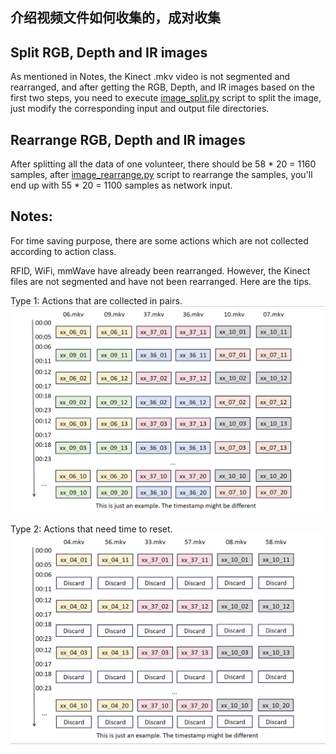 ## 介绍视频文件如何收集的，成对收集

### 

## Split RGB, Depth and IR images

As mentioned in Notes, the Kinect .mkv video is not segmented and rearranged, and after getting the RGB, Depth, and IR images based on the first two steps, you need to execute [image_split.py](./hardware%20tutorial/Kinect/image_split.py) script to split the image, just modify the corresponding input and output file directories.

## Rearrange RGB, Depth and IR images

After splitting all the data of one volunteer, there should be 58 * 20 = 1160 samples, after [image_rearrange.py](./hardware%20tutorial/Kinect/image_rearrange.py) script to rearrange the samples, you'll end up with 55 * 20 = 1100 samples as network input.

## Notes:
For time saving purpose, there are some actions which are not collected according to action class. 

RFID, WiFi, mmWave have already been rearranged. However, the Kinect files are not segmented and have not been rearranged. Here are the tips.

Type 1: Actions that are collected in pairs.
![pair](./hardware%20tutorial/assets/re_arrange_pair.png)


Type 2: Actions that need time to reset.
![even](./hardware%20tutorial/assets/re_arrange_even.png)

